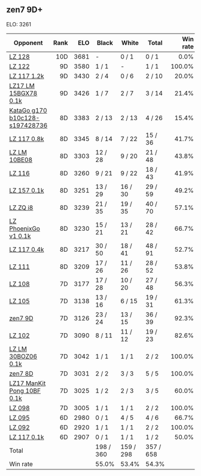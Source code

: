 ## zen7 9D+ ##

ELO: 3261

Opponent | Rank | ELO | Black | White | Total | Win rate
---------|-----:|----:|-------|-------|-------|-------:
[LZ 128](LZ%20128.md) | 10D | 3681 | - | 0 / 1 | 0 / 1 | 0.0%
[LZ 122](LZ%20122.md) | 9D | 3580 | 1 / 1 | - | 1 / 1 | 100.0%
[LZ 117 1.2k](LZ%20117%201.2k.md) | 9D | 3430 | 2 / 4 | 0 / 6 | 2 / 10 | 20.0%
[LZ17 LM 15BGX78 0.1k](LZ17%20LM%2015BGX78%200.1k.md) | 9D | 3426 | 1 / 7 | 2 / 7 | 3 / 14 | 21.4%
[KataGo g170 b10c128-s197428736](KataGo%20g170%20b10c128-s197428736.md) | 8D | 3383 | 2 / 13 | 2 / 13 | 4 / 26 | 15.4%
[LZ 117 0.8k](LZ%20117%200.8k.md) | 8D | 3345 | 8 / 14 | 7 / 22 | 15 / 36 | 41.7%
[LZ LM 10BE08](LZ%20LM%2010BE08.md) | 8D | 3303 | 12 / 28 | 9 / 20 | 21 / 48 | 43.8%
[LZ 116](LZ%20116.md) | 8D | 3260 | 9 / 21 | 9 / 22 | 18 / 43 | 41.9%
[LZ 157 0.1k](LZ%20157%200.1k.md) | 8D | 3251 | 13 / 29 | 16 / 30 | 29 / 59 | 49.2%
[LZ ZQ i8](LZ%20ZQ%20i8.md) | 8D | 3239 | 21 / 35 | 19 / 35 | 40 / 70 | 57.1%
[LZ PhoenixGo v1 0.1k](LZ%20PhoenixGo%20v1%200.1k.md) | 8D | 3230 | 15 / 21 | 13 / 21 | 28 / 42 | 66.7%
[LZ 117 0.4k](LZ%20117%200.4k.md) | 8D | 3217 | 30 / 50 | 18 / 41 | 48 / 91 | 52.7%
[LZ 111](LZ%20111.md) | 8D | 3209 | 17 / 26 | 11 / 26 | 28 / 52 | 53.8%
[LZ 108](LZ%20108.md) | 7D | 3177 | 17 / 28 | 10 / 20 | 27 / 48 | 56.3%
[LZ 105](LZ%20105.md) | 7D | 3138 | 13 / 16 | 6 / 15 | 19 / 31 | 61.3%
[zen7 9D](zen7%209D.md) | 7D | 3126 | 23 / 24 | 13 / 15 | 36 / 39 | 92.3%
[LZ 102](LZ%20102.md) | 7D | 3090 | 8 / 11 | 11 / 12 | 19 / 23 | 82.6%
[LZ LM 30BOZ06 0.1k](LZ%20LM%2030BOZ06%200.1k.md) | 7D | 3042 | 1 / 1 | 1 / 1 | 2 / 2 | 100.0%
[zen7 8D](zen7%208D.md) | 7D | 3031 | 2 / 2 | 3 / 3 | 5 / 5 | 100.0%
[LZ17 ManKit Pong 10BF 0.1k](LZ17%20ManKit%20Pong%2010BF%200.1k.md) | 7D | 3025 | 1 / 2 | 2 / 3 | 3 / 5 | 60.0%
[LZ 098](LZ%20098.md) | 7D | 3005 | 1 / 1 | 1 / 1 | 2 / 2 | 100.0%
[LZ 095](LZ%20095.md) | 6D | 2980 | 0 / 1 | 4 / 5 | 4 / 6 | 66.7%
[LZ 092](LZ%20092.md) | 6D | 2920 | 1 / 1 | 1 / 1 | 2 / 2 | 100.0%
[LZ 117 0.1k](LZ%20117%200.1k.md) | 6D | 2907 | 0 / 1 | 1 / 1 | 1 / 2 | 50.0%
Total | | | 198 / 360 | 159 / 298 | 357 / 658 | 
Win rate| | | 55.0% | 53.4% | 54.3% | 
